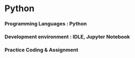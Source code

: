 # Python
### Programming Languages : Python
### Development environment : IDLE, Jupyter Notebook
### Practice Coding & Assignment
